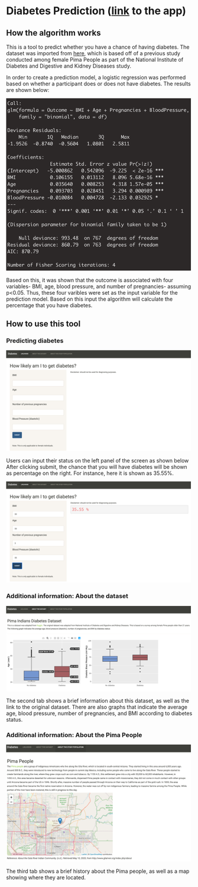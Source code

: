 # Diabetes Prediction ([link](https://curikim123.shinyapps.io/diabetes/) to the app) 



## How the algorithm works

This is a tool to predict whether you have a chance of having diabetes. The dataset was imported from [here](https://www.kaggle.com/uciml/pima-indians-diabetes-database), which is based off of a previous study conducted among female Pima People as part of the National Institute of Diabetes and Digestive and Kidney Diseases study. 

In order to create a prediction model, a logistic regression was performed based on whether a participant does or does not have diabetes. The results are shown below:

<img src="https://github.com/curikim123/Diabetes_Prediction/blob/master/images/Logistic%20Regression.png" width="500">

Based on this, it was shown that the outcome is associated with four variables- BMI, age, blood pressure, and number of pregnancies- assuming p<0.05. Thus, these four varibles were set as the input variable for the prediction model. Based on this input the algorithm will calculate the percentage that you have diabetes.

## How to use this tool

### Predicting diabetes

<img src="https://github.com/curikim123/Diabetes_Prediction/blob/master/images/Main%20screen.png" width="500">

Users can input their status on the left panel of the screen as shown below After clicking submit, the chance that you will have diabetes will be shown as percentage on the right. For instance, here it is shown as 35.55%.  

<img src="https://github.com/curikim123/Diabetes_Prediction/blob/master/images/Prediction.png" width="500">

### Additional information: About the dataset 

<img src="https://github.com/curikim123/Diabetes_Prediction/blob/master/images/Second%20tab.png" width="500">

The second tab shows a brief information about this dataset, as well as the link to the original dataset. There are also graphs that indicate the average age, blood pressure, number of pregnancies, and BMI according to diabetes status. 

### Additional information: About the Pima People 

<img src="https://github.com/curikim123/Diabetes_Prediction/blob/master/images/Third%20tab.png" width="500">

The third tab shows a brief history about the Pima people, as well as a map showing where they are located. 


